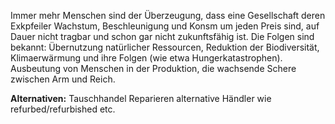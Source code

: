 Immer mehr Menschen sind der Überzeugung, dass eine Gesellschaft deren Exkpfeiler Wachstum, Beschleunigung und Konsm um jeden Preis sind, auf Dauer nicht tragbar und schon gar nicht zukunftsfähig ist. Die Folgen sind bekannt: Übernutzung natürlicher Ressourcen, Reduktion der Biodiversität, Klimaerwärmung und ihre Folgen (wie etwa Hungerkatastrophen). Ausbeutung von Menschen in der Produktion, die wachsende Schere zwischen Arm und Reich.

**Alternativen:**
Tauschhandel
Reparieren
alternative Händler wie refurbed/refurbished
etc.

